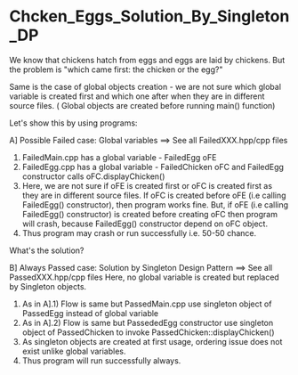 # Chcken_Eggs_Solution_By_Singleton_DP

We know that chickens hatch from eggs and eggs are laid by chickens.
But the problem is "which came first: the chicken or the egg?"

Same is the case of global objects creation - we are not sure which global variable is created first and which one after
when they are in different source files. 
( Global objects are created before running main() function)

Let's show this by using programs:

A] Possible Failed case: Global variables ==> See all FailedXXX.hpp/cpp files

 1) FailedMain.cpp has a global variable - FailedEgg oFE
 2) FailedEgg.cpp has a global variable  - FailedChicken oFC and FailedEgg constructor calls oFC.displayChicken()
 3) Here, we are not sure if oFE is created first or oFC is created first as they are in different source files.
    If oFC is created before oFE (i.e calling FailedEgg() constructor), then program works fine.
    But, if oFE (i.e calling FailedEgg() constructor) is created before creating oFC then program will crash, 
    because FailedEgg() constructor depend on oFC object.
 4) Thus program may crash or run successfully i.e. 50-50 chance.


What's the solution? 
   
B] Always Passed case: Solution by Singleton Design Pattern ==> See all PassedXXX.hpp/cpp files
   Here, no global variable is created but replaced by Singleton objects.

  1) As in A].1) Flow is same but PassedMain.cpp use singleton object of PassedEgg instead of global variable
  2) As in A].2) Flow is same but PassededEgg constructor use singleton object of PassedChicken to invoke PassedChicken::displayChicken()
  3) As singleton objects are created at first usage, ordering issue does not exist unlike global variables.
  4) Thus program will run successfully always.   
